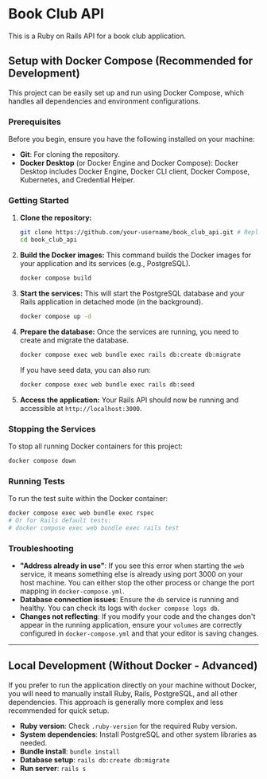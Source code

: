 # Book Club API

This is a Ruby on Rails API for a book club application.

## Setup with Docker Compose (Recommended for Development)

This project can be easily set up and run using Docker Compose, which handles all dependencies and environment configurations.

### Prerequisites

Before you begin, ensure you have the following installed on your machine:

*   **Git**: For cloning the repository.
*   **Docker Desktop** (or Docker Engine and Docker Compose): Docker Desktop includes Docker Engine, Docker CLI client, Docker Compose, Kubernetes, and Credential Helper.

### Getting Started

1.  **Clone the repository:**

    ```bash
    git clone https://github.com/your-username/book_club_api.git # Replace with your actual repository URL
    cd book_club_api
    ```

2.  **Build the Docker images:**
    This command builds the Docker images for your application and its services (e.g., PostgreSQL).

    ```bash
    docker compose build
    ```

3.  **Start the services:**
    This will start the PostgreSQL database and your Rails application in detached mode (in the background).

    ```bash
    docker compose up -d
    ```

4.  **Prepare the database:**
    Once the services are running, you need to create and migrate the database.

    ```bash
    docker compose exec web bundle exec rails db:create db:migrate
    ```

    If you have seed data, you can also run:
    ```bash
    docker compose exec web bundle exec rails db:seed
    ```

5.  **Access the application:**
    Your Rails API should now be running and accessible at `http://localhost:3000`.

### Stopping the Services

To stop all running Docker containers for this project:

```bash
docker compose down
```

### Running Tests

To run the test suite within the Docker container:

```bash
docker compose exec web bundle exec rspec
# Or for Rails default tests:
# docker compose exec web bundle exec rails test
```

### Troubleshooting

*   **"Address already in use"**: If you see this error when starting the `web` service, it means something else is already using port 3000 on your host machine. You can either stop the other process or change the port mapping in `docker-compose.yml`.
*   **Database connection issues**: Ensure the `db` service is running and healthy. You can check its logs with `docker compose logs db`.
*   **Changes not reflecting**: If you modify your code and the changes don't appear in the running application, ensure your `volumes` are correctly configured in `docker-compose.yml` and that your editor is saving changes.

---

## Local Development (Without Docker - Advanced)

If you prefer to run the application directly on your machine without Docker, you will need to manually install Ruby, Rails, PostgreSQL, and all other dependencies. This approach is generally more complex and less recommended for quick setup.

*   **Ruby version**: Check `.ruby-version` for the required Ruby version.
*   **System dependencies**: Install PostgreSQL and other system libraries as needed.
*   **Bundle install**: `bundle install`
*   **Database setup**: `rails db:create db:migrate`
*   **Run server**: `rails s`
